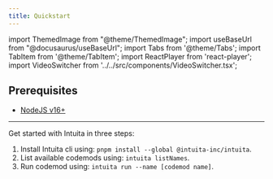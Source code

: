 ```yaml
---
title: Quickstart
---
```


import ThemedImage from "@theme/ThemedImage";
import useBaseUrl from "@docusaurus/useBaseUrl";
import Tabs from '@theme/Tabs';
import TabItem from '@theme/TabItem';
import ReactPlayer from 'react-player';
import VideoSwitcher from '../../src/components/VideoSwitcher.tsx';

## Prerequisites

- [NodeJS v16+](https://nodejs.org/)

---


Get started with Intuita in three steps:

1. Install Intuita cli using: `pnpm install --global @intuita-inc/intuita`.
2. List available codemods using: `intuita listNames`.
3. Run codemod using: `intuita run --name [codemod name]`.

<VideoSwitcher 
lightImageSrc="/img/docs/cli/quickstart/intuita-cli-light.mp4"
darkImageSrc="/img/docs/cli/quickstart/intuita-cli-dark.mp4"/>